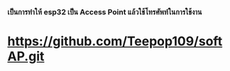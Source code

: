 ### เป็นการทำให้ esp32 เป็น Access Point แล้วใช้โทรศัพท์ในการใช้งาน
# https://github.com/Teepop109/softAP.git
